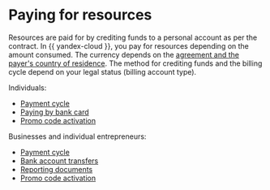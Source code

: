 # Paying for resources

Resources are paid for by crediting funds to a personal account as per the contract. In {{ yandex-cloud }}, you pay for resources depending on the amount consumed. The currency depends on the [agreement and the payer's country of residence](currency.md). The method for crediting funds and the billing cycle depend on your legal status (billing account type).

Individuals:
* [Payment cycle](billing-cycle-individual.md)
* [Paying by bank card](payment-methods-individual.md)
* [Promo code activation](../operations/activate-promocode.md)

Businesses and individual entrepreneurs:
* [Payment cycle](billing-cycle-business.md)
* [Bank account transfers](payment-methods-business.md)
* [Reporting documents](documents.md)
* [Promo code activation](../operations/activate-promocode.md)